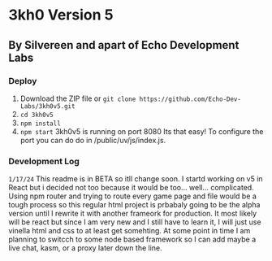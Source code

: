 # 3kh0 Version 5
## By Silvereen and apart of Echo Development Labs
### Deploy
1. Download the ZIP file or `git clone https://github.com/Echo-Dev-Labs/3kh0v5.git`
2. `cd 3kh0v5`
3. `npm install`
4. `npm start`
3kh0v5 is running on port 8080
Its that easy! To configure the port you can do do in /public/uv/js/index.js.
### Development Log
`1/17/24`
This readme is in BETA so itll change soon. I startd working on v5 in React but i decided not too because it would be too... well... complicated. Using npm router and trying to route every game page and file would be a tough process so this regular html project is prbabaly going to be the alpha version until I rewrite it with another frameork for production. It most likely will be react but since I am very new and I still have to learn it, I will just use vinella html and css to at least get somehting. At some point in time I am planning to switcch to some node based framework so I can add maybe a live chat, kasm, or a proxy later down the line.
